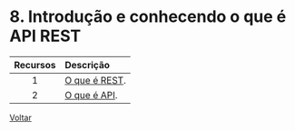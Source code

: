 # 8. Introdução e conhecendo o que é API REST

| Recursos | Descrição |
| :---: | :--- |
|1|[O que é REST](https://pt.wikipedia.org/wiki/REST).|
|2|[O que é API](https://pt.wikipedia.org/wiki/Interface_de_programa%C3%A7%C3%A3o_de_aplica%C3%A7%C3%B5es).|

[Voltar](../README.md)
